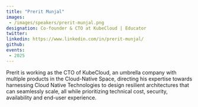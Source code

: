 ```yaml
---
title: "Prerit Munjal"
images: 
 - /images/speakers/prerit-munjal.png
designation: Co-founder & CTO at KubeCloud | Educator
twitter: 
linkedin: https://www.linkedin.com/in/prerit-munjal/
github: 
events:
 - 2025
---
```


Prerit is working as the CTO of KubeCloud, an umbrella company with multiple products in the Cloud-Native Space, directing his expertise towards harnessing Cloud Native Technologies to design resilient architectures that can seamlessly scale, all while prioritizing technical cost, security, availability and end-user experience.
